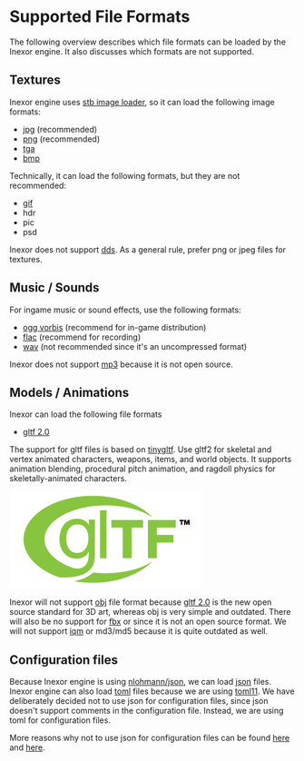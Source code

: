 # Supported File Formats

The following overview describes which file formats can be loaded by the Inexor engine.
It also discusses which formats are not supported.

## Textures

Inexor engine uses [stb image loader](https://github.com/nothings/stb), so it can load the following image formats:

* [jpg](https://en.wikipedia.org/wiki/JPEG) (recommended)
* [png](https://en.wikipedia.org/wiki/Portable_Network_Graphics) (recommended)
* [tga](https://en.wikipedia.org/wiki/Truevision_TGA)
* [bmp](https://en.wikipedia.org/wiki/BMP_file_format)

Technically, it can load the following formats, but they are not recommended:

* [gif](https://en.wikipedia.org/wiki/GIF)
* hdr
* pic
* psd

Inexor does not support [dds](https://en.wikipedia.org/wiki/DirectDraw_Surface).
As a general rule, prefer png or jpeg files for textures.

## Music / Sounds

For ingame music or sound effects, use the following formats:

* [ogg vorbis](https://en.wikipedia.org/wiki/Vorbis) (recommend for in-game distribution)
* [flac](https://en.wikipedia.org/wiki/FLAC) (recommend for recording)
* [wav](https://en.wikipedia.org/wiki/WAV) (not recommended since it's an uncompressed format)

Inexor does not support [mp3](https://en.wikipedia.org/wiki/MP3) because it is not open source.

## Models / Animations

Inexor can load the following file formats

* [gltf 2.0](https://www.khronos.org/gltf/)

The support for gltf files is based on [tinygltf](https://github.com/syoyo/tinygltf). Use gltf2 for skeletal and vertex animated characters, weapons, items, and world objects. It supports animation blending, procedural pitch animation, and ragdoll physics for skeletally-animated characters.

![gltf](./gltf_logo.png)

Inexor will not support [obj](https://en.wikipedia.org/wiki/Wavefront_.obj_file) file format because [gltf 2.0](https://www.khronos.org/gltf/) is the new open source standard for 3D art, whereas obj is very simple and outdated.
There will also be no support for [fbx](https://en.wikipedia.org/wiki/FBX) or since it is not an open source format.
We will not support [iqm](http://sauerbraten.org/iqm/) or md3/md5 because it is quite outdated as well.

## Configuration files

Because Inexor engine is using [nlohmann/json](https://github.com/nlohmann/json), we can load [json](https://en.wikipedia.org/wiki/JSON) files.
Inexor engine can also load [toml](https://en.wikipedia.org/wiki/TOML) files because we are using [toml11](https://github.com/ToruNiina/toml11).
We have deliberately decided not to use json for configuration files, since json doesn't support comments in the configuration file. Instead, we are using toml for configuration files.

More reasons why not to use json for configuration files can be found [here](https://www.lucidchart.com/techblog/2018/07/16/why-json-isnt-a-good-configuration-language/) and [here](https://medium.com/trabe/stop-using-json-config-files-ab9bc55d82fa).
